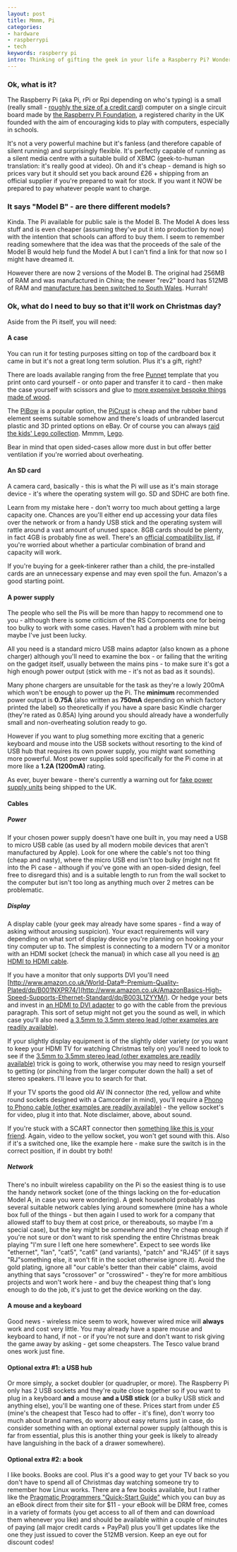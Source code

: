 ```yaml
---
layout: post
title: Mmmm, Pi
categories: 
- hardware
- raspberrypi
- tech
keywords: raspberry pi
intro: Thinking of gifting the geek in your life a Raspberry Pi? Wondering what you actually need to make it go and what would make a cool gift rather than relying on the pre-packaged accessory kits? You've come to the right place!
---
```


### Ok, what is it?

The Raspberry Pi (aka Pi, rPi or Rpi depending on who's typing) is a small (really small - [roughly the size of a credit card](http://www.raspberrypi.org/archives/389)) computer on a single circuit board made by [the Raspberry Pi Foundation](http://en.wikipedia.org/wiki/Raspberry_Pi_Foundation), a registered charity in the UK founded with the aim of encouraging kids to play with computers, especially in schools.

It's not a very powerful machine but it's fanless (and therefore capable of silent running) and surprisingly flexible. It's perfectly capable of running as a silent media centre with a suitable build of XBMC (geek-to-human translation: it's really good at video). Oh and it's cheap - demand is high so prices vary but it should set you back around £26 + shipping from an official supplier if you're prepared to wait for stock. If you want it NOW be prepared to pay whatever people want to charge.

### It says "Model B" - are there different models?

Kinda. The Pi available for public sale is the Model B. The Model A does less stuff and is even cheaper (assuming they've put it into production by now) with the intention that schools can afford to buy them. I seem to remember reading somewhere that the idea was that the proceeds of the sale of the Model B would help fund the Model A but I can't find a link for that now so I might have dreamed it.

However there are now 2 versions of the Model B. The original had 256MB of RAM and was manufactured in China; the newer "rev2" board has 512MB of RAM and [manufacture has been switched to South Wales](http://www.raspberrypi.org/archives/1925). Hurrah!

### Ok, what do I need to buy so that it'll work on Christmas day?

Aside from the Pi itself, you will need:

#### A case

You can run it for testing purposes sitting on top of the cardboard box it came in but it's not a great long term solution. Plus it's a gift, right?

There are loads available ranging from the free [Punnet](http://www.raspberrypi.org/archives/1310) template that you print onto card yourself - or onto paper and transfer it to card - then make the case yourself with scissors and glue to [more expensive bespoke things made of wood](http://www.raspberry-pi-case.net). 

The [PiBow](http://www.pibow.com/) is a popular option, the [PiCrust](http://www.raspberrypi.org/phpBB3/viewtopic.php?t=7160&p=110099) is cheap and the rubber band element seems suitable somehow and there's loads of unbranded lasercut plastic and 3D printed options on eBay. Or of course you can always [raid the kids' Lego collection](http://www.raspberrypi.org/archives/1354). Mmmm, [Lego](https://twitter.com/sparky0815/status/201742287456321536/photo/1).

Bear in mind that open sided-cases allow more dust in but offer better ventilation if you're worried about overheating.

#### An SD card

A camera card, basically - this is what the Pi will use as it's main storage device - it's where the operating system will go.  SD and SDHC are both fine. 

Learn from my mistake here - don't worry too much about getting a large capacity one. Chances are you'll either end up accessing your data files over the network or from a handy USB stick and the operating system will rattle around a vast amount of unused space. 8GB cards should be plenty, in fact 4GB is probably fine as well. There's an [official compatibility list](http://elinux.org/RPi_VerifiedPeripherals#SD_cards), if you're worried about whether a particular combination of brand and capacity will work.

If you're buying for a geek-tinkerer rather than a child, the pre-installed cards are an unnecessary expense and may even spoil the fun. Amazon's a good starting point.

#### A power supply

The people who sell the Pis will be more than happy to recommend one to you - although there is some criticism of the RS Components one for being too bulky to work with some cases. Haven't had a problem with mine but maybe I've just been lucky.

All you need is a standard micro USB mains adaptor (also known as a phone charger) although you'll need to examine the box - or failing that the writing on the gadget itself, usually between the mains pins - to make sure it's got a high enough power output (stick with me - it's not as bad as it sounds).

Many phone chargers are unsuitable for the task as they're a lowly 200mA which won't be enough to power up the Pi. The **minimum** recommended power output is **0.75A** (also written as **750mA** depending on which factory printed the label) so theoretically if you have a spare basic Kindle charger (they're rated as 0.85A) lying around you should already have a wonderfully small and non-overheating solution ready to go.

However if you want to plug something more exciting that a generic keyboard and mouse into the USB sockets without resorting to the kind of USB hub that requires its own power supply, you might want something more powerful. Most power supplies sold specifically for the Pi come in at more like a **1.2A (1200mA)** rating.

As ever, buyer beware - there's currently a warning out for [fake power supply units](http://www.raspberrypi.org/archives/2151) being shipped to the UK.

#### Cables

##### Power
If your chosen power supply doesn't have one built in, you may need a USB to micro USB cable (as used by all modern mobile devices that aren't manufactured by Apple). Look for one where the cable's not too thing (cheap and nasty), where the micro USB end isn't too bulky (might not fit into the Pi case - although if you've gone with an open-sided design, feel free to disregard this) and is a suitable length to run from the wall socket to the computer but isn't too long as anything much over 2 metres can be problematic.

##### Display
A display cable (your geek may already have some spares - find a way of asking without arousing suspicion). Your exact requirements will vary depending on what sort of display device you're planning on hooking your tiny computer up to. The simplest is connecting to a modern TV or a monitor with an HDMI socket (check the manual) in which case all you need is [an HDMI to HDMI cable](http://www.amazon.co.uk/AmazonBasics-High-Speed-Supports-Ethernet-Standard/dp/B003L1ZYYM/).

If you have a monitor that only supports DVI you'll need [http://www.amazon.co.uk/World-Data®-Premium-Quality-Plated/dp/B001NXPR74/](http://www.amazon.co.uk/AmazonBasics-High-Speed-Supports-Ethernet-Standard/dp/B003L1ZYYM/). Or hedge your bets and invest in [an HDMI to DVI adapter](http://www.amazon.co.uk/Innoo-Tech-Female-DVI-D-Adapter/dp/B008TM9SDG/) to go with the cable from the previous paragraph. This sort of setup might not get you the sound as well, in which case you'll also need [a 3.5mm to 3.5mm stereo lead (other examples are readily available)](http://www.amazon.co.uk/FPUK-Metre-3-5mm-Stereo-Cable/dp/B001D8I668/).

If your slightly display equipment is of the slightly older variety (or you want to keep your HDMI TV for watching Christmas telly on) you'll need to look to see if the [3.5mm to 3.5mm stereo lead (other examples are readily available)](http://www.amazon.co.uk/FPUK-Metre-3-5mm-Stereo-Cable/dp/B001D8I668/) trick is going to work, otherwise you may need to resign yourself to getting (or pinching from the larger computer down the hall) a set of stereo speakers. I'll leave you to search for that.

If your TV sports the good old AV IN connector (the red, yellow and white round sockets designed with a Camcorder in mind), you'll require a [Phono to Phono cable (other examples are readily available)](http://www.amazon.co.uk/Cable-Tex-Phono-Digital-Composite-Coaxial/dp/B0041RNUPA/) - the yellow socket's for video, plug it into that. Note disclaimer, above, about sound.

If you're stuck with a SCART connector then [something like this is your friend](http://www.amazon.co.uk/Hama-Phono-SCART-Switchable-cable/dp/B00006JCXU/). Again, video to the yellow socket, you won't get sound with this. Also if it's a switched one, like the example here - make sure the switch is in the correct position, if in doubt try both!

##### Network

There's no inbuilt wireless capability on the Pi so the easiest thing is to use the handy network socket (one of the things lacking on the for-education Model A, in case you were wondering). A geek household probably has several suitable network cables lying around somewhere (mine has a whole box full of the things - but then again I used to work for a company that allowed staff to buy them at cost price, or thereabouts, so maybe I'm a special case), but the key might be *somewhere* and they're cheap enough if you're not sure or don't want to risk spending the entire Christmas break playing "I'm sure I left one here somewhere". Expect to see words like "ethernet", "lan", "cat5", "cat6" (and variants), "patch" and "RJ45" (if it says "RJ"something else, it won't fit in the socket otherwise ignore it). Avoid the gold plating, ignore all "our cable's better than their cable" claims, avoid anything that says "crossover" or "crosswired" - they're for more ambitious projects and won't work here - and buy the cheapest thing that's long enough to do the job, it's just to get the device working on the day.

#### A mouse and a keyboard

Good news - wireless mice seem to work, however wired mice will **always** work and cost very little. You may already have a spare mouse and keyboard to hand, if not - or if you're not sure and don't want to risk giving the game away by asking - get some cheapsters. The Tesco value brand ones work just fine.

#### Optional extra #1: a USB hub

Or more simply, a socket doubler (or quadrupler, or more). The Raspberry Pi only has 2 USB sockets and they're quite close together so if you want to plug in a keyboard **and** a mouse **and a USB stick** (or a bulky USB stick and anything else), you'll be wanting one of these. Prices start from under £5 (mine's the cheapest that Tesco had to offer - it's fine), don't worry too much about brand names, do worry about easy returns just in case, do consider something with an optional external power supply (although this is far from essential, plus this is another thing your geek is likely to already have languishing in the back of a drawer somewhere).

#### Optional extra #2: a book

I like books. Books are cool. Plus it's a good way to get your TV back so you don't have to spend all of Christmas day watching someone try to remember how Linux works. There are a few books available, but I rather like the [Pragmatic Programmers "Quick-Start Guide"](http://pragprog.com/book/msraspi/raspberry-pi) which you can buy as an eBook direct from their site for $11 - your eBook will be DRM free, comes in a variety of formats (you get access to all of them and can download them whenever you like) and should be available within a couple of minutes of paying (all major credit cards + PayPal) plus you'll get updates like the one they just issued to cover the 512MB version. Keep an eye out for discount codes!